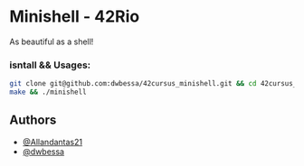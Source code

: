 
# Minishell - 42Rio

As beautiful as a shell!



### isntall && Usages:
  ```Bash
git clone git@github.com:dwbessa/42cursus_minishell.git && cd 42cursus_minishell
make && ./minishell
  ```
## Authors


- [@Allandantas21](https://www.github.com/Allandantas21)
- [@dwbessa](https://www.github.com/dwbessa)

